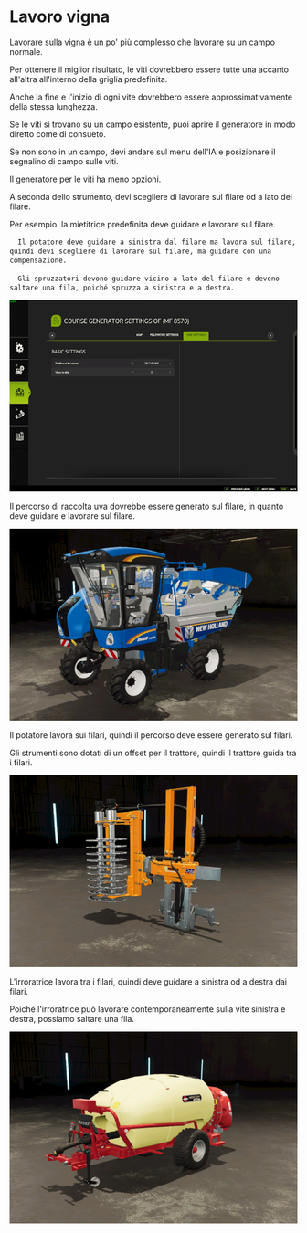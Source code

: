 # Lavoro vigna

  
  
Lavorare sulla vigna è un po' più complesso che lavorare su un campo normale.  
  
Per ottenere il miglior risultato, le viti dovrebbero essere tutte una accanto all'altra all'interno della griglia predefinita.  
  
Anche la fine e l'inizio di ogni vite dovrebbero essere approssimativamente della stessa lunghezza.  
  
Se le viti si trovano su un campo esistente, puoi aprire il generatore in modo diretto come di consueto.  
  
Se non sono in un campo, devi andare sul menu dell'IA e posizionare il segnalino di campo sulle viti.  
  


  
  
Il generatore per le viti ha meno opzioni.  
  
A seconda dello strumento, devi scegliere di lavorare sul filare od a lato del filare.  
  
Per esempio. la mietitrice predefinita deve guidare e lavorare sul filare.  
  
      Il potatore deve guidare a sinistra dal filare ma lavora sul filare, quindi devi scegliere di lavorare sul filare, ma guidare con una compensazione.  
  
      Gli spruzzatori devono guidare vicino a lato del filare e devono saltare una fila, poiché spruzza a sinistra e a destra.  
  


![Image](../assets/images/vineworkgen_0_0_765_510.png)

  
  
Il percorso di raccolta uva dovrebbe essere generato sul filare, in quanto deve guidare e lavorare sul filare.  
  
  

![Image](../assets/images/vineworkharvest_0_0_765_510.png)

  
  
Il potatore lavora sui filari, quindi il percorso deve essere generato sul filari.  
  
Gli strumenti sono dotati di un offset per il trattore, quindi il trattore guida tra i filari.  
  


![Image](../assets/images/vineworkpruner_0_0_765_510.png)

  
  
L'irroratrice lavora tra i filari, quindi deve guidare a sinistra od a destra dai filari.  
  
Poiché l'irroratrice può lavorare contemporaneamente sulla vite sinistra e destra, possiamo saltare una fila.  
  


![Image](../assets/images/vineworkspray_0_0_765_510.png)


